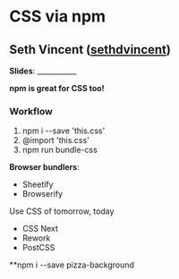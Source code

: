 # CSS via npm
## Seth Vincent ([sethdvincent](http://twitter.com/sethdvincent))

**Slides**: ___________

**npm is great for CSS too!**

### Workflow
1. npm i --save 'this.css'
2. @import 'this.css'
3. npm run bundle-css

**Browser bundlers**:
- Sheetify
- Browserify

Use CSS of tomorrow, today
- CSS Next
- Rework
- PostCSS

**npm i --save pizza-background

